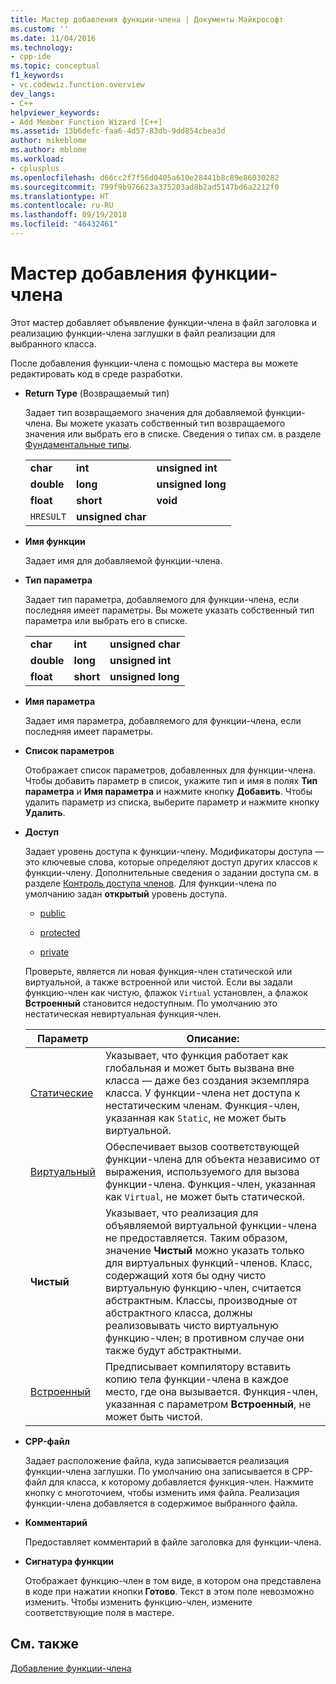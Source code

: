 ```yaml
---
title: Мастер добавления функции-члена | Документы Майкрософт
ms.custom: ''
ms.date: 11/04/2016
ms.technology:
- cpp-ide
ms.topic: conceptual
f1_keywords:
- vc.codewiz.function.overview
dev_langs:
- C++
helpviewer_keywords:
- Add Member Function Wizard [C++]
ms.assetid: 13b6defc-faa6-4d57-83db-9dd854cbea3d
author: mikeblome
ms.author: mblome
ms.workload:
- cplusplus
ms.openlocfilehash: d66cc2f7f56d0405a610e28441b8c89e86030282
ms.sourcegitcommit: 799f9b976623a375203ad8b2ad5147bd6a2212f0
ms.translationtype: HT
ms.contentlocale: ru-RU
ms.lasthandoff: 09/19/2018
ms.locfileid: "46432461"
---
```

# <a name="add-member-function-wizard"></a>Мастер добавления функции-члена

Этот мастер добавляет объявление функции-члена в файл заголовка и реализацию функции-члена заглушки в файл реализации для выбранного класса.

После добавления функции-члена с помощью мастера вы можете редактировать код в среде разработки.

- **Return Type** (Возвращаемый тип)

   Задает тип возвращаемого значения для добавляемой функции-члена. Вы можете указать собственный тип возвращаемого значения или выбрать его в списке. Сведения о типах см. в разделе [Фундаментальные типы](../cpp/fundamental-types-cpp.md).

   ||||
   |-|-|-|
   |**char**|**int**|**unsigned int**|
   |**double**|**long**|**unsigned long**|
   |**float**|**short**|**void**|
   |`HRESULT`|**unsigned char**||

- **Имя функции**

   Задает имя для добавляемой функции-члена.

- **Тип параметра**

   Задает тип параметра, добавляемого для функции-члена, если последняя имеет параметры. Вы можете указать собственный тип параметра или выбрать его в списке.

   ||||
   |-|-|-|
   |**char**|**int**|**unsigned char**|
   |**double**|**long**|**unsigned int**|
   |**float**|**short**|**unsigned long**|

- **Имя параметра**

   Задает имя параметра, добавляемого для функции-члена, если последняя имеет параметры.

- **Список параметров**

   Отображает список параметров, добавленных для функции-члена. Чтобы добавить параметр в список, укажите тип и имя в полях **Тип параметра** и **Имя параметра** и нажмите кнопку **Добавить**. Чтобы удалить параметр из списка, выберите параметр и нажмите кнопку **Удалить**.

- **Доступ**

   Задает уровень доступа к функции-члену. Модификаторы доступа — это ключевые слова, которые определяют доступ других классов к функции-члену. Дополнительные сведения о задании доступа см. в разделе [Контроль доступа членов](../cpp/member-access-control-cpp.md). Для функции-члена по умолчанию задан **открытый** уровень доступа.

   - [public](../cpp/public-cpp.md)

   - [protected](../cpp/protected-cpp.md)

   - [private](../cpp/private-cpp.md)

   Проверьте, является ли новая функция-член статической или виртуальной, а также встроенной или чистой. Если вы задали функцию-член как чистую, флажок `Virtual` установлен, а флажок **Встроенный** становится недоступным. По умолчанию это нестатическая невиртуальная функция-член.

   |Параметр|Описание:|
   |------------|-----------------|
   |[Статические](../cpp/storage-classes-cpp.md)|Указывает, что функция работает как глобальная и может быть вызвана вне класса — даже без создания экземпляра класса. У функции-члена нет доступа к нестатическим членам. Функция-член, указанная как `Static`, не может быть виртуальной.|
   |[Виртуальный](../cpp/virtual-cpp.md)|Обеспечивает вызов соответствующей функции-члена для объекта независимо от выражения, используемого для вызова функции-члена. Функция-член, указанная как `Virtual`, не может быть статической.|
   |**Чистый**|Указывает, что реализация для объявляемой виртуальной функции-члена не предоставляется. Таким образом, значение **Чистый** можно указать только для виртуальных функций-членов. Класс, содержащий хотя бы одну чисто виртуальную функцию-член, считается абстрактным. Классы, производные от абстрактного класса, должны реализовывать чисто виртуальную функцию-член; в противном случае они также будут абстрактными.|
   |[Встроенный](../cpp/inline-functions-cpp.md)|Предписывает компилятору вставить копию тела функции-члена в каждое место, где она вызывается. Функция-член, указанная с параметром **Встроенный**, не может быть чистой.|

- **CPP-файл**

   Задает расположение файла, куда записывается реализация функции-члена заглушки. По умолчанию она записывается в CPP-файл для класса, к которому добавляется функция-член. Нажмите кнопку с многоточием, чтобы изменить имя файла. Реализация функции-члена добавляется в содержимое выбранного файла.

- **Комментарий**

   Предоставляет комментарий в файле заголовка для функции-члена.

- **Сигнатура функции**

   Отображает функцию-член в том виде, в котором она представлена в коде при нажатии кнопки **Готово**. Текст в этом поле невозможно изменить. Чтобы изменить функцию-член, измените соответствующие поля в мастере.

## <a name="see-also"></a>См. также

[Добавление функции-члена](../ide/adding-a-member-function-visual-cpp.md)